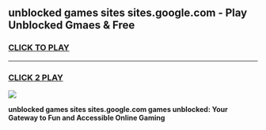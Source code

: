 
## unblocked games sites sites.google.com - Play Unblocked Gmaes & Free
<h3>
<a href="https://news.freeplayer.one?title=unblocked_games_sites_sites.google.com&ref=16F">CLICK TO PLAY</a></h3>
<hr>

<h3>
<a href="https://news.freeplayer.one?title=unblocked_games_sites_sites.google.com&ref=16F">CLICK 2 PLAY</a>
  
</h3>

<a href="https://news.freeplayer.one?title=unblocked_games_sites_sites.google.com&ref=16F/"><img src="https://clearcache.store/games.png"></a>


**unblocked games sites sites.google.com games unblocked: Your Gateway to Fun and Accessible Online Gaming**
